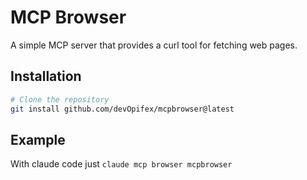 # MCP Browser

A simple MCP server that provides a curl tool for fetching web pages.

## Installation

```bash
# Clone the repository
git install github.com/devOpifex/mcpbrowser@latest
```

## Example

With claude code just `claude mcp browser mcpbrowser`

